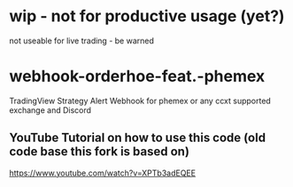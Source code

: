 # wip - not for productive usage (yet?)
not useable for live trading - be warned

# webhook-orderhoe-feat.-phemex
TradingView Strategy Alert Webhook for phemex or any ccxt supported exchange and Discord

## YouTube Tutorial on how to use this code (old code base this fork is based on)

https://www.youtube.com/watch?v=XPTb3adEQEE
